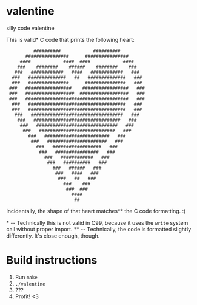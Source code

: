 # valentine
silly code valentine

This is valid\* C code that prints the following heart:

```
          ##########            ##########          
       ################      ################       
     ####            ####  ####            ####     
    ###    ########    ######    ########    ###    
   ###   ############   ####   ############   ###   
  ###   ##############   ##   ##############   ###  
  ###   ###############      ###############   ###  
 ###   #################    #################   ### 
 ###   ##################  ##################   ### 
 ###   ######################################   ### 
  ###   ####################################   ###  
  ###   ####################################   ###  
   ###   ##################################   ###   
    ###   ################################   ###    
     ###   ##############################   ###     
      ###   ############################   ###      
        ###   ########################   ###        
         ###   ######################   ###         
           ###   ##################   ###           
            ###   ################   ###            
              ###   ############   ###              
               ###   ##########   ###               
                 ###   ######   ###                 
                  ###   ####   ###                  
                   ###   ##   ###                   
                     ###    ###                     
                      ###  ###                      
                        ####                        
                         ##                         
```

Incidentally, the shape of that heart matches\*\* the C code formatting. :)

\* -- Technically this is not valid in C99, because it uses the `write` system call without proper import.
\*\* -- Technically, the code is formatted slightly differently. It's close enough, though.

# Build instructions
1. Run `make`
2. `./valentine`
3. ???
4. Profit! <3
